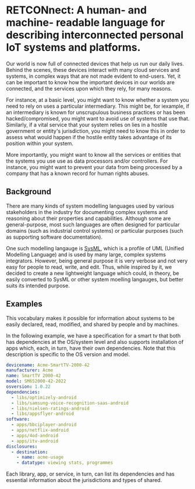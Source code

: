 # RETCONnect: A human- and machine- readable language for describing interconnected personal IoT systems and platforms.

Our world is now full of connected devices that help us run our daily lives.  Behind the scenes, these devices interact with many cloud services and systems, in complex ways that are not made evident to end-users. Yet, it can be important to know how the important devices in our worlds are connected, and the services upon which they rely, for many reasons.  

For instance, at a basic level, you might want to know whether a system you need to rely on uses a particular intermediary.  This might be, for iexample, if an intermediary is known for unscrupulous business practices or has been hacked/compromised, you might want to avoid use of systems that use that.  Similarly, if a vital service that your system relies on lies in a hostile government or entity's jurisdiction, you might need to know this in order to assess what would happen if the hostile entity takes advantage of its position within your system.

More importantly, you might want to know all the services or entities that the systems you use use as data processors and/or controllers. For instance, you might want to prevent your data from being processed by a company that has a known record for human rights abuses.

## Background

There are many kinds of system modelling languages used by various stakeholders in the industry for documenting complex systems and reasoning about their properties and capabilities.  Although some are general-purpose, most such languages are often designed for particular domains (such as industrial control systems) or particular purposes (such as supporting software documentation).

One such modelling langauge is [SysML](https://sysml.org/sysml-partners/), which is a profile of UML (Unified Modelling Language) and is used by many large, complex systems integrators.  However, being general purpose it is very verbose and not very easy for people to read, write, and edit. Thus, while inspired by it, we decided to create a new lightweight language which could, in theory, be easily converted to SysML or other system moelling langauges, but better suits its intended purpose.

## Examples

This vocabulary makes it possible for information about systems to be easily declared, read, modified, and shared by people and by machines. 

In the following example, we have a specification for a smart tv that both has dependencies at the OS/system level and also supports installation of apps which, each, in turn, have their own dependencies.  Note that this description is specific to the OS version and model. 

```yaml
devicename: Acme-SmartTV-2000-42
manufacturer: Acme
name: SmartTV 2000-42
model: SM652000-42-2022
osversion: 1.0.22
dependencies:
  - libs/optimizely-android
  - libs/samsung-voice-recognition-saas-android
  - libs/nielsen-ratings-android
  - libs/appsflyer-android
software:
  - apps/bbciplayer-android
  - apps/netflix-android
  - apps/4od-android
  - apps/itv-android
disclosures:
  - destination: 
    - name: acme-usage
    - datatype: viewing stats, programmes
```

Each library, app, or service, in turn, can list its dependencies and has essential information about the jurisdictions and types of shared.



